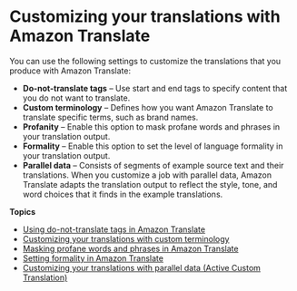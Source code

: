 # Customizing your translations with Amazon Translate<a name="customizing-translations"></a>

You can use the following settings to customize the translations that you produce with Amazon Translate:
+ **Do\-not\-translate tags** – Use start and end tags to specify content that you do not want to translate\.
+ **Custom terminology** – Defines how you want Amazon Translate to translate specific terms, such as brand names\.
+ **Profanity** – Enable this option to mask profane words and phrases in your translation output\.
+ **Formality** – Enable this option to set the level of language formality in your translation output\.
+ **Parallel data** – Consists of segments of example source text and their translations\. When you customize a job with parallel data, Amazon Translate adapts the translation output to reflect the style, tone, and word choices that it finds in the example translations\.

**Topics**
+ [Using do\-not\-translate tags in Amazon Translate](customizing-translations-tags.md)
+ [Customizing your translations with custom terminology](how-custom-terminology.md)
+ [Masking profane words and phrases in Amazon Translate](customizing-translations-profanity.md)
+ [Setting formality in Amazon Translate](customizing-translations-formality.md)
+ [Customizing your translations with parallel data \(Active Custom Translation\)](customizing-translations-parallel-data.md)